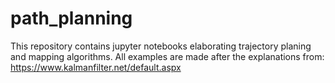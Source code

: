 # path_planning
This repository contains jupyter notebooks elaborating trajectory planing and mapping algorithms.
All examples are made after the explanations from: https://www.kalmanfilter.net/default.aspx
